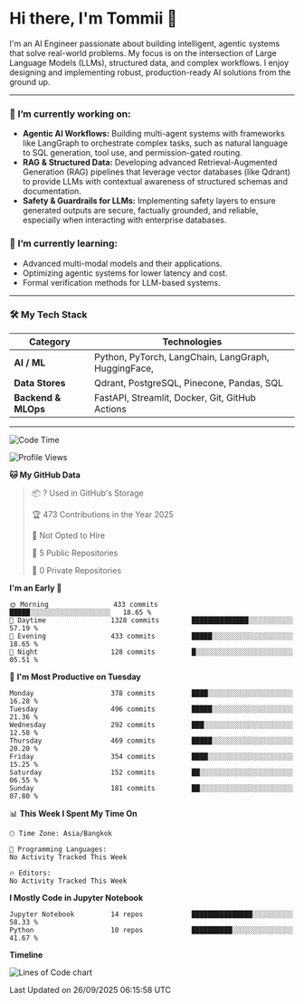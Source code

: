 # Hi there, I'm Tommii 👋

I'm an AI Engineer passionate about building intelligent, agentic systems that solve real-world problems. My focus is on the intersection of Large Language Models (LLMs), structured data, and complex workflows. I enjoy designing and implementing robust, production-ready AI solutions from the ground up.

---

### 🔭 I’m currently working on:

- **Agentic AI Workflows:** Building multi-agent systems with frameworks like LangGraph to orchestrate complex tasks, such as natural language to SQL generation, tool use, and permission-gated routing.
- **RAG & Structured Data:** Developing advanced Retrieval-Augmented Generation (RAG) pipelines that leverage vector databases (like Qdrant) to provide LLMs with contextual awareness of structured schemas and documentation.
- **Safety & Guardrails for LLMs:** Implementing safety layers to ensure generated outputs are secure, factually grounded, and reliable, especially when interacting with enterprise databases.

### 🌱 I’m currently learning:

- Advanced multi-modal models and their applications.
- Optimizing agentic systems for lower latency and cost.
- Formal verification methods for LLM-based systems.

---

### 🛠️ My Tech Stack

| Category | Technologies |
| --- | --- |
| **AI / ML** | Python, PyTorch, LangChain, LangGraph, HuggingFace, |
| **Data Stores** | Qdrant, PostgreSQL, Pinecone, Pandas, SQL |
| **Backend & MLOps** | FastAPI, Streamlit, Docker, Git, GitHub Actions |

---
<!--START_SECTION:waka-->
![Code Time](http://img.shields.io/badge/Code%20Time-0%20secs-blue)

![Profile Views](http://img.shields.io/badge/Profile%20Views-36-blue)

**🐱 My GitHub Data** 

> 📦 ? Used in GitHub's Storage 
 > 
> 🏆 473 Contributions in the Year 2025
 > 
> 🚫 Not Opted to Hire
 > 
> 📜 5 Public Repositories 
 > 
> 🔑 0 Private Repositories 
 > 
**I'm an Early 🐤** 

```text
🌞 Morning                433 commits         █████░░░░░░░░░░░░░░░░░░░░   18.65 % 
🌆 Daytime                1328 commits        ██████████████░░░░░░░░░░░   57.19 % 
🌃 Evening                433 commits         █████░░░░░░░░░░░░░░░░░░░░   18.65 % 
🌙 Night                  128 commits         █░░░░░░░░░░░░░░░░░░░░░░░░   05.51 % 
```
📅 **I'm Most Productive on Tuesday** 

```text
Monday                   378 commits         ████░░░░░░░░░░░░░░░░░░░░░   16.28 % 
Tuesday                  496 commits         █████░░░░░░░░░░░░░░░░░░░░   21.36 % 
Wednesday                292 commits         ███░░░░░░░░░░░░░░░░░░░░░░   12.58 % 
Thursday                 469 commits         █████░░░░░░░░░░░░░░░░░░░░   20.20 % 
Friday                   354 commits         ████░░░░░░░░░░░░░░░░░░░░░   15.25 % 
Saturday                 152 commits         ██░░░░░░░░░░░░░░░░░░░░░░░   06.55 % 
Sunday                   181 commits         ██░░░░░░░░░░░░░░░░░░░░░░░   07.80 % 
```


📊 **This Week I Spent My Time On** 

```text
🕑︎ Time Zone: Asia/Bangkok

💬 Programming Languages: 
No Activity Tracked This Week

🔥 Editors: 
No Activity Tracked This Week
```

**I Mostly Code in Jupyter Notebook** 

```text
Jupyter Notebook         14 repos            ███████████████░░░░░░░░░░   58.33 % 
Python                   10 repos            ██████████░░░░░░░░░░░░░░░   41.67 % 
```



**Timeline**

![Lines of Code chart](https://raw.githubusercontent.com/tommyA8/tommyA8/main/assets/bar_graph.png)


 Last Updated on 26/09/2025 06:15:58 UTC
<!--END_SECTION:waka-->

<!--
### 📊 My GitHub Stats

(This is where you can add your GitHub stats images)

[![My GitHub Stats](https://github-readme-stats.vercel.app/api?username=your-username&show_icons=true&theme=radical)](https://github.com/anuraghazra/github-readme-stats)
-->
